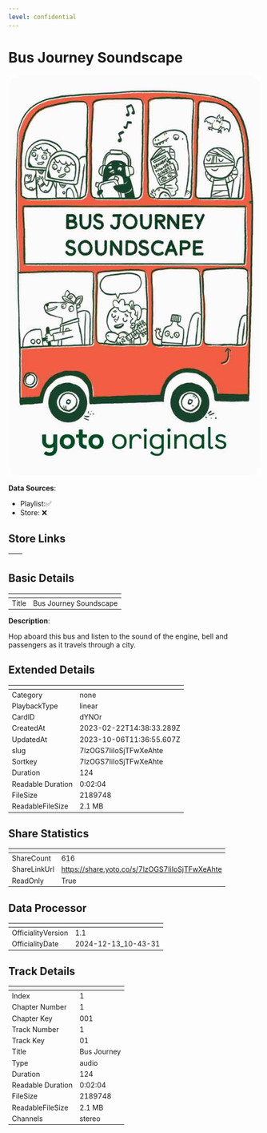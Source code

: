 ```yaml
---
level: confidential
---
```

# Bus Journey Soundscape

![card_[dYNOr].png](../../img/cards/card_[dYNOr].png)

**Data Sources**: 

- Playlist:✅
- Store: ❌


## Store Links

| <!-- --> | <!-- --> |
| - | - |


## Basic Details

| <!-- --> | <!-- --> |
| - | - |
| Title | Bus Journey Soundscape |

**Description**:

Hop aboard this bus and listen to the sound of the engine, bell and passengers as it travels through a city.


## Extended Details

| <!-- --> | <!-- --> |
| - | - |
| Category | none |
| PlaybackType | linear |
| CardID | dYNOr |
| CreatedAt | 2023-02-22T14:38:33.289Z |
| UpdatedAt | 2023-10-06T11:36:55.607Z |
| slug | 7lzOGS7IiIoSjTFwXeAhte |
| Sortkey | 7lzOGS7IiIoSjTFwXeAhte |
| Duration | 124 |
| Readable Duration | 0:02:04 |
| FileSize | 2189748 |
| ReadableFileSize | 2.1 MB |


## Share Statistics

| <!-- --> | <!-- --> |
| - | - |
| ShareCount | 616 |
| ShareLinkUrl | https://share.yoto.co/s/7lzOGS7IiIoSjTFwXeAhte |
| ReadOnly | True |


## Data Processor

| <!-- --> | <!-- --> |
| - | - |
| OfficialityVersion | 1.1
| OfficialityDate | 2024-12-13_10-43-31


## Track Details

| <!-- --> | <!-- --> |
| - | - |
| Index | 1 |
| Chapter Number | 1 |
| Chapter Key | 001 |
| Track Number | 1 |
| Track Key | 01 |
| Title | Bus Journey |
| Type | audio |
| Duration | 124 |
| Readable Duration | 0:02:04 |
| FileSize | 2189748 |
| ReadableFileSize | 2.1 MB |
| Channels | stereo |

